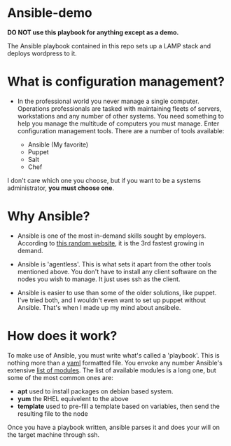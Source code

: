 # Ansible-demo

**DO NOT use this playbook for anything except as a demo.**

The Ansible playbook contained in this repo sets up a LAMP stack and deploys wordpress to it. 

# What is configuration management?

- In the professional world you never manage a single computer. Operations professionals are tasked with maintaining fleets of servers, workstations and
any number of other systems. You need something to help you manage the multitude of computers you must manage. Enter configuration management tools. 
There are a number of tools available:
	
	- Ansible (My favorite)
	- Puppet
	- Salt
	- Chef

I don't care which one you choose, but if you want to be a systems administrator, **you must choose one**.

# Why Ansible?

- Ansible is one of the most in-demand skills sought by employers.
According to [this random website](http://media.dice.com/report/april-2015-fastest-trending-skills/), it is the 3rd fastest growing in demand. 

- Ansible is 'agentless'. This is what sets it apart from the other tools mentioned above. You don't have to install any client software on the nodes
you wish to manage. It just uses ssh as the client. 

- Ansible is easier to use than some of the older solutions, like puppet. I've tried both, and I wouldn't even want to set up puppet without Ansible.
That's when I made up my mind about ansibele. 

# How does it work?

To make use of Ansible, you must write what's called a 'playbook'. This is nothing more than a [yaml](http://docs.ansible.com/YAMLSyntax.html) formatted file. 
You envoke any number Ansible's extensive [list of modules](http://docs.ansible.com/modules_by_category.html). 
The list of available modules is a long one, but some of the most common ones are:

- __apt__ used to install packages on debian based system.
- __yum__ the RHEL equivelent to the above
- __template__ used to pre-fill a template based on variables, then send the resulting file to the node

Once you have a playbook written, ansible parses it and does your will on the target machine through ssh.
